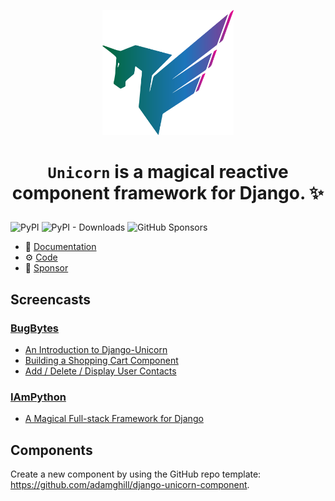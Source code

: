 <p align="center">
  <a href="https://www.django-unicorn.com/"><img src="https://github.com/adamghill/django-unicorn/raw/a98539b6e4b1123705559116a77e63eea7e2b8d0/img/unicorn-logo.png" alt="django-unicorn logo" height="200"/></a>
</p>

<h1 align="center">
  <p><code>Unicorn</code> is a magical reactive component framework for Django. ✨</p>
</h1>

![PyPI](https://img.shields.io/pypi/v/django-unicorn?color=blue&style=flat-square)
![PyPI - Downloads](https://img.shields.io/pypi/dm/django-unicorn?color=blue&style=flat-square)
![GitHub Sponsors](https://img.shields.io/github/sponsors/adamghill?color=blue&style=flat-square)

- 📖 [Documentation](https://www.django-unicorn.com)
- ⚙️ [Code](https://github.com/adamghill/django-unicorn)
- 💙 [Sponsor](https://github.com/sponsors/adamghill)

## Screencasts

### [BugBytes](https://www.youtube.com/@bugbytes3923)
- [An Introduction to Django-Unicorn](https://www.youtube.com/watch?v=oCOd2kEhD5U)
- [Building a Shopping Cart Component](https://www.youtube.com/watch?v=yC5YvGDnhDw)
- [Add / Delete / Display User Contacts](https://www.youtube.com/watch?v=PynDlT-nvhw)

### [IAmPython](https://www.youtube.com/@IamPython)

- [A Magical Full-stack Framework for Django](https://www.youtube.com/watch?v=UlFcUXxYSto)

## Components

Create a new component by using the GitHub repo template: https://github.com/adamghill/django-unicorn-component.
